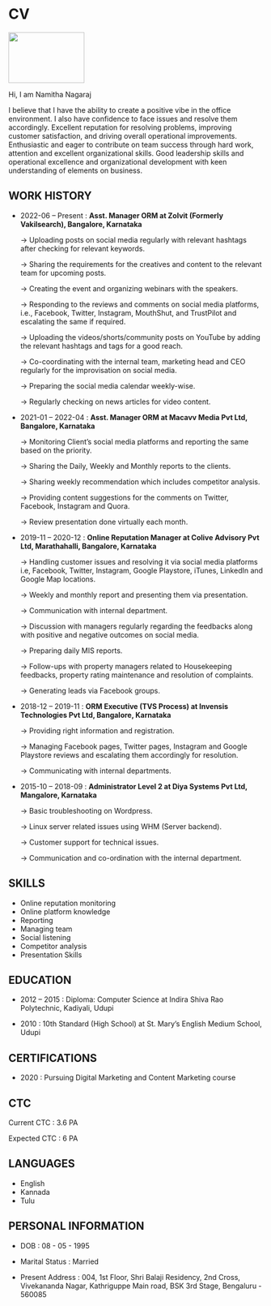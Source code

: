 # CV

<img src="https://user-images.githubusercontent.com/103285098/162526387-4683720a-6bbf-412b-962b-d6fed406c0a8.JPG" width="150" height="100">

Hi, I am Namitha Nagaraj

I believe that I have the ability to create a positive vibe in the office environment. I also have confidence to face issues and resolve them accordingly. Excellent reputation for resolving problems, improving customer satisfaction, and driving overall operational improvements. Enthusiastic and eager to contribute on team success through hard work, attention and excellent organizational skills. Good leadership skills and operational excellence and organizational development with keen understanding of elements on business.


## WORK HISTORY

- 2022-06 – Present : **Asst. Manager ORM at Zolvit (Formerly Vakilsearch), Bangalore, Karnataka**

  -> Uploading posts on social media regularly with relevant hashtags after checking for relevant keywords.
  
  -> Sharing the requirements for the creatives and content to the relevant team for upcoming posts. 
  
  -> Creating the event and organizing webinars with the speakers.
  
  -> Responding to the reviews and comments on social media platforms, i.e., Facebook, Twitter, Instagram, MouthShut, and TrustPilot and escalating the same if              required.
  
  -> Uploading the videos/shorts/community posts on YouTube by adding the relevant hashtags and tags for a good reach.
  
  -> Co-coordinating with the internal team, marketing head and CEO regularly for the improvisation on social media.
  
  -> Preparing the social media calendar weekly-wise.
  
  -> Regularly checking on news articles for video content.
  

- 2021-01 – 2022-04 : **Asst. Manager ORM at Macavv Media Pvt Ltd, Bangalore, Karnataka**

     -> Monitoring Client’s social media platforms and reporting the same 
         based on the priority.

     -> Sharing the Daily, Weekly and Monthly reports to the clients.

     -> Sharing weekly recommendation which includes competitor analysis.

     -> Providing content suggestions for the comments on Twitter, Facebook, Instagram and Quora.

     -> Review presentation done virtually each month.
     
     
- 2019-11 – 2020-12 : **Online Reputation Manager at Colive Advisory Pvt Ltd, Marathahalli, Bangalore, Karnataka**

     -> Handling customer issues and resolving it via social media platforms i.e, Facebook, Twitter, Instagram, Google Playstore, iTunes, LinkedIn and Google Map           locations.
     
     -> Weekly and monthly report and presenting them via presentation.
     
     -> Communication with internal department.
     
     -> Discussion with managers regularly regarding the feedbacks along with positive and negative outcomes on social media.
     
     -> Preparing daily MIS reports.
     
     -> Follow-ups with property managers related to Housekeeping feedbacks, property rating maintenance and resolution of complaints.
     
     -> Generating leads via Facebook groups.
     
- 2018-12 – 2019-11 : **ORM Executive (TVS Process) at Invensis Technologies Pvt Ltd, Bangalore, Karnataka**

     -> Providing right information and registration.
     
     -> Managing Facebook pages, Twitter pages, Instagram and Google Playstore reviews and escalating them accordingly for resolution.
     
     -> Communicating with internal departments.
     
- 2015-10 – 2018-09 : **Administrator Level 2 at Diya Systems Pvt Ltd, Mangalore, Karnataka**

     -> Basic troubleshooting on Wordpress.
     
     -> Linux server related issues using WHM (Server backend).
     
     -> Customer support for technical issues.
     
     -> Communication and co-ordination with the internal department.
     
## SKILLS

   - Online reputation monitoring
   - Online platform knowledge
   - Reporting
   - Managing team
   - Social listening
   - Competitor analysis
   - Presentation Skills
   
## EDUCATION

- 2012 – 2015 : Diploma: Computer Science at Indira Shiva Rao Polytechnic, Kadiyali, Udupi

- 2010        : 10th Standard (High School) at St. Mary’s English Medium School, Udupi

## CERTIFICATIONS

- 2020        : Pursuing Digital Marketing and Content Marketing course

## CTC

   Current CTC  : 3.6 PA
  
   Expected CTC : 6 PA
  
## LANGUAGES

 - English
 - Kannada
 - Tulu
 
## PERSONAL INFORMATION

 - DOB                 : 08 - 05 - 1995

 - Marital Status      : Married

 - Present Address     : 004, 1st Floor, Shri Balaji Residency,
                         2nd Cross, Vivekananda Nagar,
                         Kathriguppe Main road, BSK 3rd Stage,
                         Bengaluru - 560085
 
 
 


